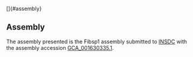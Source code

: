 []{#assembly}

Assembly
--------

The assembly presented is the Fibsp1 assembly submitted to
[INSDC](http://www.insdc.org) with the assembly accession
[GCA\_001630335.1](http://www.ebi.ac.uk/ena/data/view/GCA_001630335.1).
